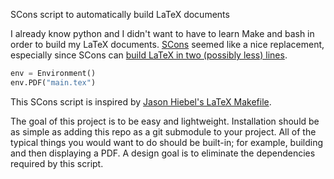 SCons script to automatically build LaTeX documents

I already know python and I didn't want to have to learn Make and bash in order to build my LaTeX documents. [SCons](https://paver.github.io/paver) seemed like a nice replacement, especially since SCons can [build LaTeX in two (possibly less) lines](http://www.variousconsequenses.com/2008/11/scons-for-latex.html).

```python
env = Environment()
env.PDF("main.tex")
```

This SCons script is inspired by [Jason Hiebel's LaTeX Makefile](https://github.com/JasonHiebel/latex.makefile).

The goal of this project is to be easy and lightweight. Installation should be as simple as adding this repo as a git submodule to your project. All of the typical things you would want to do should be built-in; for example, building and then displaying a PDF. A design goal is to eliminate the dependencies required by this script.
